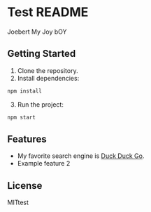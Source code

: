 # Test README

Joebert My Joy bOY

## Getting Started

1. Clone the repository.
2. Install dependencies:

```bash
npm install
```

3. Run the project:

```bash
npm start
```

## Features

- My favorite search engine is [Duck Duck Go](https://duckduckgo.com "The best search engine for privacy").
- Example feature 2

## License

MITtest
